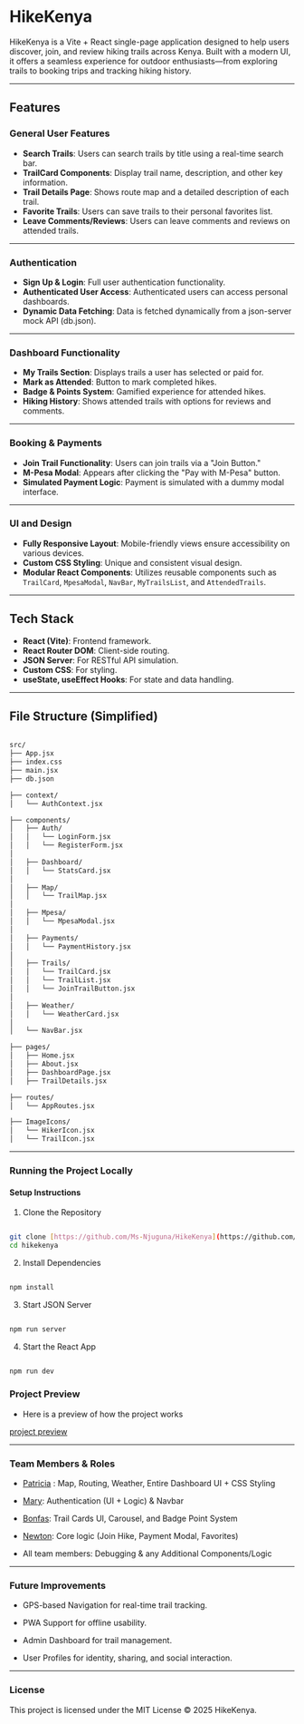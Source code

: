 # HikeKenya

HikeKenya is a Vite + React single-page application designed to help users discover, join, and review hiking trails across Kenya. Built with a modern UI, it offers a seamless experience for outdoor enthusiasts—from exploring trails to booking trips and tracking hiking history.

---

## Features

### General User Features

* **Search Trails**: Users can search trails by title using a real-time search bar.
* **TrailCard Components**: Display trail name, description, and other key information.
* **Trail Details Page**: Shows route map and a detailed description of each trail.
* **Favorite Trails**: Users can save trails to their personal favorites list.
* **Leave Comments/Reviews**: Users can leave comments and reviews on attended trails.

---

### Authentication

* **Sign Up & Login**: Full user authentication functionality.
* **Authenticated User Access**: Authenticated users can access personal dashboards.
* **Dynamic Data Fetching**: Data is fetched dynamically from a json-server mock API (db.json).

---

### Dashboard Functionality

* **My Trails Section**: Displays trails a user has selected or paid for.
* **Mark as Attended**: Button to mark completed hikes.
* **Badge & Points System**: Gamified experience for attended hikes.
* **Hiking History**: Shows attended trails with options for reviews and comments.

---

### Booking & Payments

* **Join Trail Functionality**: Users can join trails via a "Join Button."
* **M-Pesa Modal**: Appears after clicking the "Pay with M-Pesa" button.
* **Simulated Payment Logic**: Payment is simulated with a dummy modal interface.

---

### UI and Design

* **Fully Responsive Layout**: Mobile-friendly views ensure accessibility on various devices.
* **Custom CSS Styling**: Unique and consistent visual design.
* **Modular React Components**: Utilizes reusable components such as `TrailCard`, `MpesaModal`, `NavBar`, `MyTrailsList`, and `AttendedTrails`.

---

## Tech Stack

* **React (Vite)**: Frontend framework.
* **React Router DOM**: Client-side routing.
* **JSON Server**: For RESTful API simulation.
* **Custom CSS**: For styling.
* **useState, useEffect Hooks**: For state and data handling.

---

## File Structure (Simplified)

```bash

src/
├── App.jsx
├── index.css
├── main.jsx
├── db.json

├── context/
│   └── AuthContext.jsx

├── components/
│   ├── Auth/
│   │   └── LoginForm.jsx
│   │   └── RegisterForm.jsx
│
│   ├── Dashboard/
│   │   └── StatsCard.jsx
│
│   ├── Map/
│   │   └── TrailMap.jsx
│
│   ├── Mpesa/
│   │   └── MpesaModal.jsx
│
│   ├── Payments/
│   │   └── PaymentHistory.jsx
│
│   ├── Trails/
│   │   └── TrailCard.jsx
│   │   └── TrailList.jsx
│   │   └── JoinTrailButton.jsx
│
│   ├── Weather/
│   │   └── WeatherCard.jsx
│
│   └── NavBar.jsx

├── pages/
│   ├── Home.jsx
│   ├── About.jsx
│   ├── DashboardPage.jsx
│   ├── TrailDetails.jsx

├── routes/
│   └── AppRoutes.jsx

├── ImageIcons/
│   └── HikerIcon.jsx
│   └── TrailIcon.jsx

```

---

### Running the Project Locally

#### Setup Instructions
1. Clone the Repository

```bash

git clone [https://github.com/Ms-Njuguna/HikeKenya](https://github.com/Ms-Njuguna/HikeKenya)
cd hikekenya

```

2. Install Dependencies

```bash

npm install

```

3. Start JSON Server

```bash

npm run server

```

4. Start the React App

```bash

npm run dev

```

### Project Preview

- Here is a preview of how the project works

[project preview](public/0726.gif)

---


### Team Members & Roles

- [Patricia](https://github.com/Ms-Njuguna/HikeKenya) : Map, Routing, Weather, Entire Dashboard UI + CSS Styling

- [Mary](https://github.com/marsha-blip): Authentication (UI + Logic) & Navbar

- [Bonfas](https://github.com/tronzee-star): Trail Cards UI, Carousel, and Badge Point System

- [Newton](https://github.com/Newton-Oduor): Core logic (Join Hike, Payment Modal, Favorites)

- All team members: Debugging & any Additional Components/Logic

---

### Future Improvements

- GPS-based Navigation for real-time trail tracking.

- PWA Support for offline usability.

- Admin Dashboard for trail management.

- User Profiles for identity, sharing, and social interaction.

---

### License

This project is licensed under the MIT License © 2025 HikeKenya.

